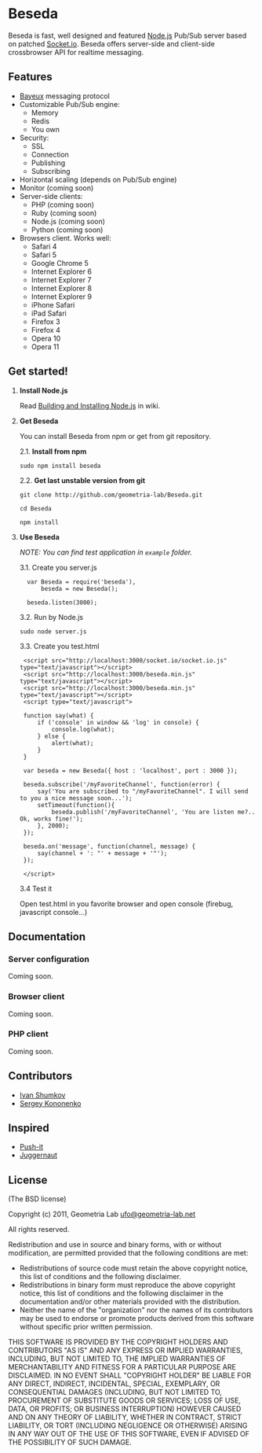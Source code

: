 Beseda
============

Beseda is fast, well designed and featured [Node.js](http://nodejs.org) Pub/Sub server based on patched [Socket.io](http://socket.io).
Beseda offers server-side and client-side crossbrowser API for realtime messaging.

Features
---

* [Bayeux](http://svn.cometd.com/trunk/bayeux/bayeux.html) messaging protocol
* Customizable Pub/Sub engine:
    * Memory
    * Redis
    * You own
* Security:
    * SSL
    * Connection
    * Publishing
    * Subscribing
* Horizontal scaling (depends on Pub/Sub engine)
* Monitor (coming soon)
* Server-side clients:
	* PHP (coming soon)
	* Ruby (coming soon)
	* Node.js (coming soon)
	* Python (coming soon)
* Browsers client. Works well:
    * Safari 4
    * Safari 5
    * Google Chrome 5
    * Internet Explorer 6
    * Internet Explorer 7
    * Internet Explorer 8
    * Internet Explorer 9
    * iPhone Safari
    * iPad Safari
    * Firefox 3
    * Firefox 4
    * Opera 10
    * Opera 11

Get started!
---

1. **Install Node.js**

    Read [Building and Installing Node.js](https://github.com/joyent/node/wiki/Installation) in wiki.

2. **Get Beseda**

   You can install Beseda from npm or get from git repository.

     2.1. **Install from npm**

     `sudo npm install beseda`

     2.2. **Get last unstable version from git**

     `git clone http://github.com/geometria-lab/Beseda.git`

	 `cd Beseda`

	 `npm install`

3. **Use Beseda**

   _NOTE: You can find test application in `example` folder._

   3.1. Create you server.js

         var Beseda = require('beseda'),
             beseda = new Beseda();

         beseda.listen(3000);

   3.2. Run by Node.js

   `sudo node server.js`

   3.3. Create you test.html

		<script src="http://localhost:3000/socket.io/socket.io.js" type="text/javascript"></script>
		<script src="http://localhost:3000/beseda.min.js" type="text/javascript"></script>
		<script src="http://localhost:3000/beseda.min.js" type="text/javascript"></script>
		<script type="text/javascript">
        
        function say(what) {
		    if ('console' in window && 'log' in console) {
			    console.log(what);
			} else {
			    alert(what);
			}
		}

		var beseda = new Beseda({ host : 'localhost', port : 3000 });

		beseda.subscribe('/myFavoriteChannel', function(error) {
			say('You are subscribed to "/myFavoriteChannel". I will send to you a nice message soon...');
			setTimeout(function(){
				beseda.publish('/myFavoriteChannel', 'You are listen me?.. Ok, works fine!');
			}, 2000);
		});

		beseda.on('message', function(channel, message) {
			say(channel + ': "' + message + '"');
		});
		
		</script>

	3.4 Test it

	Open test.html in you favorite browser and open console (firebug, javascript console...)

Documentation
---

### Server configuration

Coming soon.

### Browser client

Coming soon.

### PHP client

Coming soon.

Contributors
---

* [Ivan Shumkov](mailto:ivan@shumkov.ru)
* [Sergey Kononenko](mailto:kononencheg@gmail.com)

Inspired
---
* [Push-it](https://github.com/aaronblohowiak/Push-It)
* [Juggernaut](https://github.com/maccman/juggernaut)

License
---

(The BSD license)

Copyright (c) 2011, Geometria Lab <ufo@geometria-lab.net>

All rights reserved.

Redistribution and use in source and binary forms, with or without
modification, are permitted provided that the following conditions are met:

* Redistributions of source code must retain the above copyright
  notice, this list of conditions and the following disclaimer.
* Redistributions in binary form must reproduce the above copyright
  notice, this list of conditions and the following disclaimer in the
  documentation and/or other materials provided with the distribution.
* Neither the name of the "organization" nor the
  names of its contributors may be used to endorse or promote products
  derived from this software without specific prior written permission.

THIS SOFTWARE IS PROVIDED BY THE COPYRIGHT HOLDERS AND CONTRIBUTORS "AS IS" AND
ANY EXPRESS OR IMPLIED WARRANTIES, INCLUDING, BUT NOT LIMITED TO, THE IMPLIED
WARRANTIES OF MERCHANTABILITY AND FITNESS FOR A PARTICULAR PURPOSE ARE
DISCLAIMED. IN NO EVENT SHALL "COPYRIGHT HOLDER" BE LIABLE FOR ANY
DIRECT, INDIRECT, INCIDENTAL, SPECIAL, EXEMPLARY, OR CONSEQUENTIAL DAMAGES
(INCLUDING, BUT NOT LIMITED TO, PROCUREMENT OF SUBSTITUTE GOODS OR SERVICES;
LOSS OF USE, DATA, OR PROFITS; OR BUSINESS INTERRUPTION) HOWEVER CAUSED AND
ON ANY THEORY OF LIABILITY, WHETHER IN CONTRACT, STRICT LIABILITY, OR TORT
(INCLUDING NEGLIGENCE OR OTHERWISE) ARISING IN ANY WAY OUT OF THE USE OF THIS
SOFTWARE, EVEN IF ADVISED OF THE POSSIBILITY OF SUCH DAMAGE.